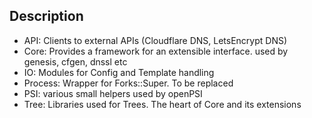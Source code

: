 ## Description

- API: Clients to external APIs (Cloudflare DNS, LetsEncrypt DNS)
- Core: Provides a framework for an extensible interface. used by genesis, cfgen, dnssl etc
- IO: Modules for Config and Template handling
- Process: Wrapper for Forks::Super. To be replaced
- PSI: various small helpers used by openPSI
- Tree: Libraries used for Trees. The heart of Core and its extensions
